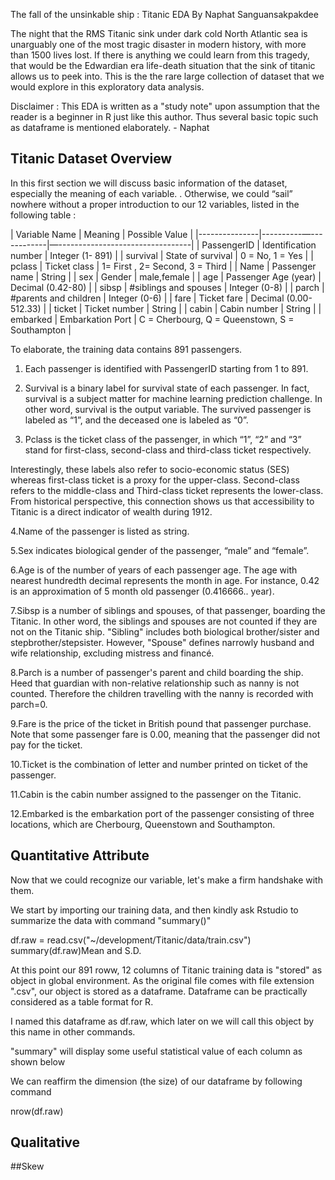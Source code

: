 The fall of the unsinkable ship : Titanic EDA
By Naphat Sanguansakpakdee

The night that the RMS Titanic sink under dark cold North Atlantic sea is unarguably one of the most tragic disaster in modern history, with more than 1500 lives lost. If there is anything we could learn from this tragedy, that would be the Edwardian era life-death situation that the sink of titanic allows us to peek into. This is the the rare large collection of dataset that we would explore in this exploratory data analysis.  

Disclaimer : This EDA is written as a "study note" upon assumption that the reader is a beginner in R just like this author. Thus several basic topic such as dataframe is mentioned elaborately. - Naphat   

## Titanic Dataset Overview

In this first section we will discuss basic information of the dataset, especially the meaning of each variable. . Otherwise, we could “sail” nowhere without a proper introduction to our 12 variables, listed in the following table :

| Variable Name |         Meaning       |         Possible Value           |
|---------------|----------—------------|—---------------------------------|
| PassengerID   | Identification number | Integer (1- 891)                 |
| survival      | State of survival     | 0 = No, 1 = Yes                  |
| pclass        | Ticket class          | 1= First , 2= Second, 3 = Third  |
| Name          | Passenger name        | String                           |
| sex           |  Gender               | male,female                      |
| age           | Passenger Age (year)  | Decimal (0.42-80)                |
| sibsp         | #siblings and spouses | Integer (0-8)                    |
| parch         | #parents and children | Integer (0-6)                    |
| fare          | Ticket fare           | Decimal (0.00-512.33)            |
| ticket        | Ticket number         | String                           |
| cabin         | Cabin number          | String                           |
| embarked      | Embarkation Port      | C = Cherbourg, Q = Queenstown, S = Southampton  |

To elaborate, the training data contains 891 passengers. 

1. Each passenger is identified with PassengerID starting from 1 to 891. 

2. Survival is a binary label for survival state of each passenger. In fact, survival is a subject matter for machine learning prediction challenge. In other word, survival is the output variable. The survived passenger is labeled as “1”, and the deceased one is labeled as “0”. 

3. Pclass is the ticket class of the passenger, in which “1”, “2” and “3” stand for first-class, second-class and third-class ticket respectively.

Interestingly, these labels also refer to socio-economic status (SES) whereas first-class ticket is a proxy for the upper-class. Second-class refers to the middle-class and Third-class ticket represents the lower-class. From historical perspective, this connection shows us that accessibility to Titanic is a direct indicator of wealth during 1912.

4.Name of the passenger is listed as string.

5.Sex indicates biological gender of the passenger, “male” and “female”.

6.Age is of the number of years of each passenger age. The age with nearest hundredth decimal represents the month in age. For instance, 0.42 is an approximation of 5 month old passenger (0.416666.. year). 

7.Sibsp is a number of siblings and spouses, of that passenger, boarding the Titanic. In other word, the siblings and spouses are not counted if they are not on the Titanic ship. "Sibling" includes both biological brother/sister and stepbrother/stepsister. However, "Spouse" defines narrowly husband and wife relationship, excluding mistress and financé. 

8.Parch is a number of passenger's parent and child boarding the ship. Heed that guardian with non-relative relationship such as nanny is not counted. Therefore the children travelling with the nanny is recorded with parch=0.

9.Fare is the price of the ticket in British pound that passenger purchase. Note that some passenger fare is 0.00, meaning that the passenger did not pay for the ticket.   

10.Ticket is the combination of letter and number printed on ticket of the passenger.

11.Cabin is the cabin number assigned to the passenger on the Titanic. 

12.Embarked is the embarkation port of the passenger consisting of three locations, which are Cherbourg, Queenstown and Southampton.

## Quantitative Attribute
Now that we could recognize our variable, let's make a firm handshake with them. 

We start by importing our training data, and then kindly ask Rstudio to summarize the data with command "summary()" 

df.raw = read.csv("~/development/Titanic/data/train.csv")
summary(df.raw)Mean and S.D.

At this point our 891 roww, 12 columns of Titanic training data is "stored" as object in global environment. As the original file comes with file extension ".csv", our object is stored as a dataframe. Dataframe can be practically considered as a table format for R.


I named this dataframe as df.raw, which later on we will call this object by this name in other commands. 

"summary" will display some useful statistical value of each column as shown below 



We can reaffirm the dimension (the size) of our dataframe by
following command

nrow(df.raw)


## Qualitative
##Skew 




